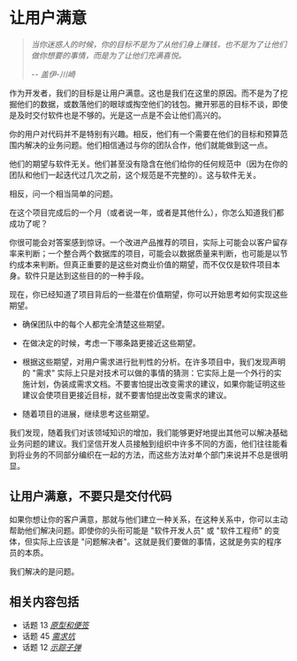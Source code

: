 # 让用户满意
<!-- 2020.04.29 -->

> _当你迷惑人的时候，你的目标不是为了从他们身上赚钱，也不是为了让他们做你想要的事情，而是为了让他们充满喜悦。_
>
> _-- 盖伊-川崎_

作为开发者，我们的目标是让用户满意。这也是我们在这里的原因。而不是为了挖掘他们的数据，或数落他们的眼球或掏空他们的钱包。撇开邪恶的目标不谈，即使是及时交付软件也是不够的。光是这一点是不会让他们高兴的。

你的用户对代码并不是特别有兴趣。相反，他们有一个需要在他们的目标和预算范围内解决的业务问题。他们相信通过与你的团队合作，他们就能做到这一点。

他们的期望与软件无关。他们甚至没有隐含在他们给你的任何规范中（因为在你的团队和他们一起迭代过几次之前，这个规范是不完整的）。这与软件无关。

相反，问一个相当简单的问题。

在这个项目完成后的一个月（或者说一年，或者是其他什么），你怎么知道我们都成功了呢？

你很可能会对答案感到惊讶。一个改进产品推荐的项目，实际上可能会以客户留存率来判断；一个整合两个数据库的项目，可能会以数据质量来判断，也可能是以节约成本来判断。但真正重要的是这些对商业价值的期望，而不仅仅是软件项目本身。软件只是达到这些目的的一种手段。

现在，你已经知道了项目背后的一些潜在价值期望，你可以开始思考如何实现这些期望。

- 确保团队中的每个人都完全清楚这些期望。

- 在做决定的时候，考虑一下哪条路更接近这些期望。

- 根据这些期望，对用户需求进行批判性的分析。在许多项目中，我们发现声明的 "需求" 实际上只是对技术可以做的事情的猜测：它实际上是一个外行的实施计划，伪装成需求文档。不要害怕提出改变需求的建议，如果你能证明这些建议会使项目更接近目标，就不要害怕提出改变需求的建议。

- 随着项目的进展，继续思考这些期望。

我们发现，随着我们对该领域知识的增加，我们能够更好地提出其他可以解决基础业务问题的建议。我们坚信开发人员接触到组织中许多不同的方面，他们往往能看到将业务的不同部分编织在一起的方法，而这些方法对单个部门来说并不总是很明显。

## 让用户满意，不要只是交付代码
如果你想让你的客户满意，那就与他们建立一种关系，在这种关系中，你可以主动帮助他们解决问题。即使你的头衔可能是 "软件开发人员" 或 "软件工程师" 的变体，但实际上应该是 "问题解决者"。这就是我们要做的事情，这就是务实的程序员的本质。

我们解决的是问题。

## 相关内容包括
- 话题 13 [_原型和便签_](../Chapter2/原型和便签.md)
- 话题 45 [_需求坑_](../Chapter8/需求坑.md)
- 话题 12 [_示踪子弹_](../Chapter2/示踪子弹.md)

